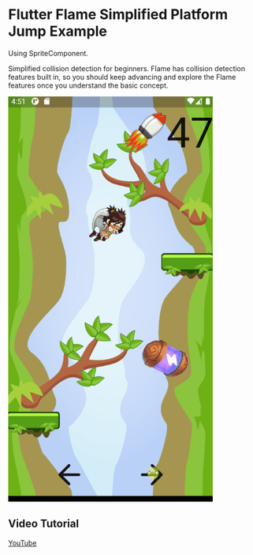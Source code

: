 # Flutter Flame Simplified Platform Jump Example

Using SpriteComponent.

Simplified collision detection for beginners.
Flame has collision detection features built in, so you
should keep advancing and explore the Flame features once you
understand the basic concept.

![screenshot](docs/images/screenshot2.gif)

## Video Tutorial

[YouTube](https://youtu.be/udrYX19XOQA)

